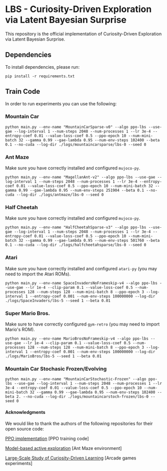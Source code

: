 # LBS - Curiosity-Driven Exploration via Latent Bayesian Surprise

This repository is the official implementation of Curiosity-Driven Exploration via Latent Bayesian Surprise.

## Dependencies

To install dependencies, please run:

`pip install -r requirements.txt`

## Train Code

In order to run experiments you can use the following:

### Mountain Car

```
python main.py --env-name "MountainCarSparse-v0" --algo ppo-lbs --use-gae --log-interval 1 --num-steps 2048 --num-processes 1 --lr 3e-4 --entropy-coef 0.01 --value-loss-coef 0.5 --ppo-epoch 10 --num-mini-batch 32 --gamma 0.99 --gae-lambda 0.95 --num-env-steps 102400 --beta 0.1 --no-cuda --log-dir ./logs/mountaincarsparse/lbs-0 --seed 0
```

### Ant Maze

Make sure you have correctly installed and configured `mujoco-py`.

```
python main.py --env-name "MagellanAnt-v2" --algo ppo-lbs --use-gae --log-interval 1 --num-steps 2048 --num-processes 1 --lr 3e-4 --entropy-coef 0.01 --value-loss-coef 0.5 --ppo-epoch 10 --num-mini-batch 32 --gamma 0.99 --gae-lambda 0.95 --num-env-steps 251904 --beta 0.1 --no-cuda --log-dir ./logs/antmaze/lbs-0 --seed 0 
```

### Half Cheetah

Make sure you have correctly installed and configured `mujoco-py`.

```
python main.py --env-name "HalfCheetahSparse-v3" --algo ppo-lbs --use-gae --log-interval 1 --num-steps 2048 --num-processes 1 --lr 3e-4 --entropy-coef 0.01 --value-loss-coef 0.5 --ppo-epoch 10 --num-mini-batch 32 --gamma 0.99 --gae-lambda 0.95 --num-env-steps 501760 --beta 0.1 --no-cuda --log-dir ./logs/halfcheetahsparse/lbs-0 --seed 0
```

### Atari 

Make sure you have correctly installed and configured `atari-py` (you may need to import the Atari ROMs).

```
python main.py --env-name SpaceInvadersNoFrameskip-v4 --algo ppo-lbs --use-gae --lr 1e-4 --clip-param 0.1 --value-loss-coef 0.5 --num-processes 128 --num-steps 128 --num-mini-batch 8 --ppo-epoch 3 --log-interval 1 --entropy-coef 0.001 --num-env-steps 100000000 --log-dir ./logs/SpaceInvaders/lbs-5 --seed 1 --beta 0.01
```

### Super Mario Bros. 

Make sure to have correctly configured `gym-retro` (you may need to import Mario's ROM).

```
python main.py --env-name MarioBrosNoFrameskip-v4 --algo ppo-lbs --use-gae --lr 1e-4 --clip-param 0.1 --value-loss-coef 0.5 --num-processes 128 --num-steps 128 --num-mini-batch 8 --ppo-epoch 3 --log-interval 1 --entropy-coef 0.001 --num-env-steps 100000000 --log-dir ./logs/MarioBros/lbs-5 --seed 1 --beta 0.01
```

### Mountain Car Stochasic Frozen/Evolving

```
python main.py --env-name "MountainCarStochastic-Frozen" --algo ppo-lbs --use-gae --log-interval 1 --num-steps 2048 --num-processes 1 --lr 3e-4 --entropy-coef 0.01 --value-loss-coef 0.5 --ppo-epoch 10 --num-mini-batch 32 --gamma 0.99 --gae-lambda 0.95 --num-env-steps 102400 --beta 2. --no-cuda --log-dir ./logs/mountaincarstoch-frozen/lbs-0 --seed 0
```

#### Acknowledgments

We would like to thank the authors of the following repositories for their open source code:

[PPO implementation](https://github.com/ikostrikov/pytorch-a2c-ppo-acktr-gail) [PPO training code]

[Model-based active exploration](https://github.com/nnaisense/MAX) [Ant Maze environment]

[Large-Scale Study of Curiosity-Driven Learning](https://github.com/openai/large-scale-curiosity) [Arcade games experiments]